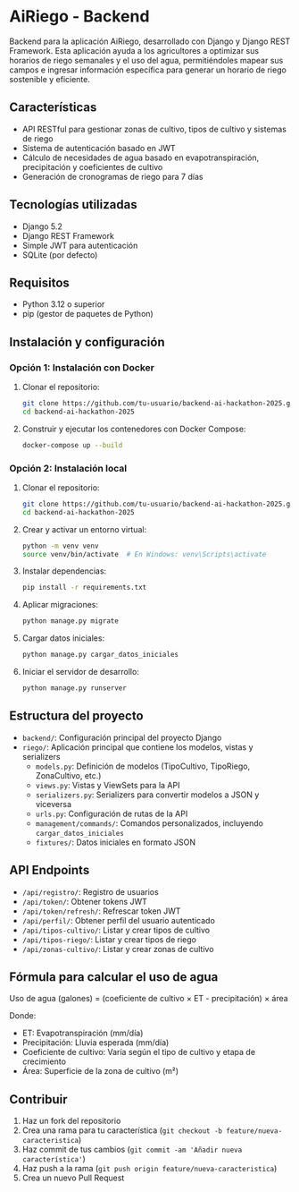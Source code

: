 # AiRiego - Backend

Backend para la aplicación AiRiego, desarrollado con Django y Django REST Framework. Esta aplicación ayuda a los agricultores a optimizar sus horarios de riego semanales y el uso del agua, permitiéndoles mapear sus campos e ingresar información específica para generar un horario de riego sostenible y eficiente.

## Características

- API RESTful para gestionar zonas de cultivo, tipos de cultivo y sistemas de riego
- Sistema de autenticación basado en JWT
- Cálculo de necesidades de agua basado en evapotranspiración, precipitación y coeficientes de cultivo
- Generación de cronogramas de riego para 7 días

## Tecnologías utilizadas

- Django 5.2
- Django REST Framework
- Simple JWT para autenticación
- SQLite (por defecto)

## Requisitos

- Python 3.12 o superior
- pip (gestor de paquetes de Python)

## Instalación y configuración

### Opción 1: Instalación con Docker

1. Clonar el repositorio:
   ```bash
   git clone https://github.com/tu-usuario/backend-ai-hackathon-2025.git
   cd backend-ai-hackathon-2025
   ```

2. Construir y ejecutar los contenedores con Docker Compose:
   ```bash
   docker-compose up --build
   ```

### Opción 2: Instalación local

1. Clonar el repositorio:
   ```bash
   git clone https://github.com/tu-usuario/backend-ai-hackathon-2025.git
   cd backend-ai-hackathon-2025
   ```

2. Crear y activar un entorno virtual:
   ```bash
   python -m venv venv
   source venv/bin/activate  # En Windows: venv\Scripts\activate
   ```

3. Instalar dependencias:
   ```bash
   pip install -r requirements.txt
   ```

4. Aplicar migraciones:
   ```bash
   python manage.py migrate
   ```

5. Cargar datos iniciales:
   ```bash
   python manage.py cargar_datos_iniciales
   ```

6. Iniciar el servidor de desarrollo:
   ```bash
   python manage.py runserver
   ```

## Estructura del proyecto

- `backend/`: Configuración principal del proyecto Django
- `riego/`: Aplicación principal que contiene los modelos, vistas y serializers
  - `models.py`: Definición de modelos (TipoCultivo, TipoRiego, ZonaCultivo, etc.)
  - `views.py`: Vistas y ViewSets para la API
  - `serializers.py`: Serializers para convertir modelos a JSON y viceversa
  - `urls.py`: Configuración de rutas de la API
  - `management/commands/`: Comandos personalizados, incluyendo `cargar_datos_iniciales`
  - `fixtures/`: Datos iniciales en formato JSON

## API Endpoints

- `/api/registro/`: Registro de usuarios
- `/api/token/`: Obtener tokens JWT
- `/api/token/refresh/`: Refrescar token JWT
- `/api/perfil/`: Obtener perfil del usuario autenticado
- `/api/tipos-cultivo/`: Listar y crear tipos de cultivo
- `/api/tipos-riego/`: Listar y crear tipos de riego
- `/api/zonas-cultivo/`: Listar y crear zonas de cultivo

## Fórmula para calcular el uso de agua

Uso de agua (galones) = (coeficiente de cultivo × ET - precipitación) × área

Donde:
- ET: Evapotranspiración (mm/día)
- Precipitación: Lluvia esperada (mm/día)
- Coeficiente de cultivo: Varía según el tipo de cultivo y etapa de crecimiento
- Área: Superficie de la zona de cultivo (m²)

## Contribuir

1. Haz un fork del repositorio
2. Crea una rama para tu característica (`git checkout -b feature/nueva-caracteristica`)
3. Haz commit de tus cambios (`git commit -am 'Añadir nueva característica'`)
4. Haz push a la rama (`git push origin feature/nueva-caracteristica`)
5. Crea un nuevo Pull Request
